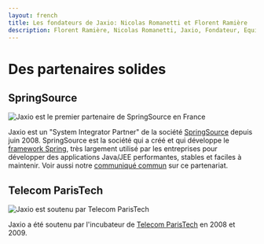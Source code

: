 ```yaml
---
layout: french
title: Les fondateurs de Jaxio: Nicolas Romanetti et Florent Ramière
description: Florent Ramière, Nicolas Romanetti, Jaxio, Fondateur, Equipe, Expert, Java, Experts Java 
---
```


# Des partenaires solides
## SpringSource
<img src="/img/partners_systems_integrator_springsource.png" alt="Jaxio est le premier partenaire de SpringSource en France"/>


Jaxio est un "System Integrator Partner" de la société <a href="http://www.springsource.com">SpringSource</a> depuis juin 2008.
SpringSource est la société qui a créé et qui développe le <a href="http://www.springframework.org">framework Spring</a>, 
très largement utilisé par les entreprises pour développer des applications Java/JEE performantes, stables et faciles à maintenir. 
Voir aussi notre 
<a href="/news/jaxio-devient-le-premier-partenaire-de-springsource-en-france.html">communiqué commun</a> sur ce partenariat.


## Telecom ParisTech
<img src="/img/logo_telecom_paristech.gif" alt="Jaxio est soutenu par Telecom ParisTech"/>

Jaxio a été soutenu par l'incubateur de <a href="http://www.telecom-paristech.fr">Telecom ParisTech</a> en 2008 et 2009.

